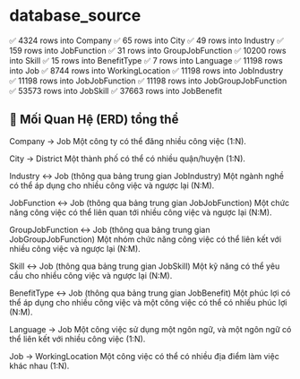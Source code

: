 # database_source

✅ 4324 rows into Company
✅ 65 rows into City
✅ 49 rows into Industry
✅ 159 rows into JobFunction
✅ 31 rows into GroupJobFunction
✅ 10200 rows into Skill
✅ 15 rows into BenefitType
✅ 7 rows into Language
✅ 11198 rows into Job
✅ 8744 rows into WorkingLocation
✅ 11198 rows into JobIndustry
✅ 11198 rows into JobJobFunction
✅ 11198 rows into JobGroupJobFunction
✅ 53573 rows into JobSkill
✅ 37663 rows into JobBenefit

## 🧠 Mối Quan Hệ (ERD) tổng thể

Company → Job
Một công ty có thể đăng nhiều công việc (1:N).

City → District
Một thành phố có thể có nhiều quận/huyện (1:N).

Industry ↔ Job (thông qua bảng trung gian JobIndustry)
Một ngành nghề có thể áp dụng cho nhiều công việc và ngược lại (N:M).

JobFunction ↔ Job (thông qua bảng trung gian JobJobFunction)
Một chức năng công việc có thể liên quan tới nhiều công việc và ngược lại (N:M).

GroupJobFunction ↔ Job (thông qua bảng trung gian JobGroupJobFunction)
Một nhóm chức năng công việc có thể liên kết với nhiều công việc và ngược lại (N:M).

Skill ↔ Job (thông qua bảng trung gian JobSkill)
Một kỹ năng có thể yêu cầu cho nhiều công việc và ngược lại (N:M).

BenefitType ↔ Job (thông qua bảng trung gian JobBenefit)
Một phúc lợi có thể áp dụng cho nhiều công việc và một công việc có thể có nhiều phúc lợi (N:M).

Language → Job
Một công việc sử dụng một ngôn ngữ, và một ngôn ngữ có thể liên kết với nhiều công việc (1:N).

Job → WorkingLocation
Một công việc có thể có nhiều địa điểm làm việc khác nhau (1:N).